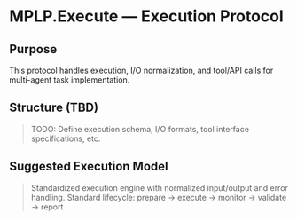 # MPLP.Execute — Execution Protocol

## Purpose
This protocol handles execution, I/O normalization, and tool/API calls for multi-agent task implementation.

## Structure (TBD)
> TODO: Define execution schema, I/O formats, tool interface specifications, etc.

## Suggested Execution Model
> Standardized execution engine with normalized input/output and error handling.
> Standard lifecycle: prepare → execute → monitor → validate → report